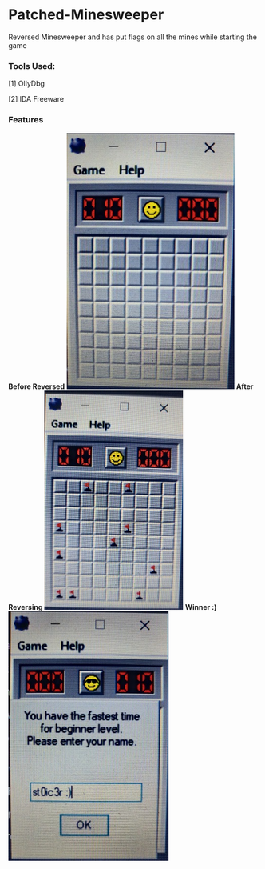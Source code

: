 # Patched-Minesweeper 
Reversed Minesweeper and has put flags on all the mines while starting the game
### Tools Used: 
 [1] OllyDbg 
 
 [2] IDA Freeware 
### Features 
**Before Reversed**
![Original](/Original.jpg)
**After Reversing** 
![Hacked](/Hacked.jpg) 
**Winner :)** 
![Winner](/Winner.jpg)
